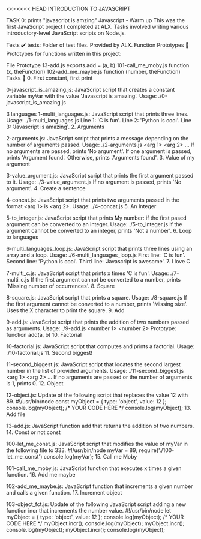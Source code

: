 <<<<<<< HEAD INTRODUCTION TO JAVASCRIPT

TASK 0: prints "javascript is amzing"
Javascript - Warm up This was the first JavaScript project I completed at ALX. Tasks involved writing various introductory-level JavaScript scripts on Node.js.

Tests ✔️ tests: Folder of test files. Provided by ALX. Function Prototypes 💾 Prototypes for functions written in this project:

File Prototype 13-add.js exports.add = (a, b) 101-call_me_moby.js function (x, theFunction) 102-add_me_maybe.js function (number, theFunction) Tasks 📃 0. First constant, first print

0-javascript_is_amazing.js: JavaScript script that creates a constant variable myVar with the value 'Javascript is amazing'. Usage: ./0-javascript_is_amazing.js

3 languages
1-multi_languages.js: JavaScript script that prints three lines. Usage: ./1-multi_languages.js Line 1: 'C is fun'. Line 2: 'Python is cool'. Line 3: 'Javascript is amazing'. 2. Arguments

2-arguments.js: JavaScript script that prints a message depending on the number of arguments passed. Usage: ./2-arguments.js <arg 1> <arg 2> ... If no arguments are passed, prints 'No argument'. If one argument is passed, prints 'Argument found'. Otherwise, prints 'Arguments found'. 3. Value of my argument

3-value_argument.js: JavaScript script that prints the first argument passed to it. Usage: ./3-value_argument.js If no argument is passed, prints 'No argument'. 4. Create a sentence

4-concat.js: JavaScript script that prints two arguments passed in the format <arg 1> is <arg 2>. Usage: ./4-concat.js 5. An Integer

5-to_integer.js: JavaScript script that prints My number: if the first pased argument can be converted to an integer. Usage: ./5-to_integer.js If the argument cannot be converted to an integer, prints 'Not a number'. 6. Loop to languages

6-multi_languages_loop.js: JavaScript script that prints three lines using an array and a loop. Usage: ./6-multi_languages_loop.js First line: 'C is fun'. Second line: 'Python is cool'. Third line: 'Javascript is awesome'. 7. I love C

7-multi_c.js: JavaScript script that prints x times 'C is fun'. Usage: ./7-multi_c.js If the first argument cannot be converted to a number, prints 'Missing number of occurrences'. 8. Square

8-square.js: JavaScript script that prints a square. Usage: ./8-square.js If the first argument cannot be converted to a number, prints 'Missing size'. Uses the X character to print the square. 9. Add

9-add.js: JavaScript script that prints the addition of two numbers passed as arguments. Usage: ./9-add.js <number 1> <number 2> Prototype: function add(a, b) 10. Factorial

10-factorial.js: JavaScript script that computes and prints a factorial. Usage: ./10-factorial.js 11. Second biggest!

11-second_biggest.js: JavaScript script that locates the second largest number in the list of provided arguments. Usage: ./11-second_biggest.js <arg 1> <arg 2> ... If no arguments are passed or the number of arguments is 1, prints 0. 12. Object

12-object.js: Update of the following script that replaces the value 12 with 89. #!/usr/bin/node const myObject = { type: 'object', value: 12 }; console.log(myObject); /* YOUR CODE HERE */ console.log(myObject); 13. Add file

13-add.js: JavaScript function add that returns the addition of two numbers. 14. Const or not const

100-let_me_const.js: JavaScript script that modifies the value of myVar in the following file to 333. #!/usr/bin/node myVar = 89; require('./100-let_me_const') console.log(myVar); 15. Call me Moby

101-call_me_moby.js: JavaScript function that executes x times a given function. 16. Add me maybe

102-add_me_maybe.js: JavaScript function that increments a given number and calls a given function. 17. Increment object

103-object_fct.js: Update of the following JavaScript script adding a new function incr that increments the number value. #!/usr/bin/node let myObject = { type: 'object', value: 12 }; console.log(myObject); /* YOUR CODE HERE */ myObject.incr(); console.log(myObject); myObject.incr(); console.log(myObject); myObject.incr(); console.log(myObject);


